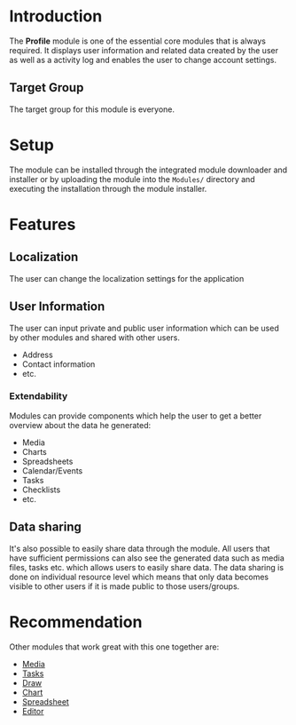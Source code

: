 # Introduction

The **Profile** module is one of the essential core modules that is always required. It displays user information and related data created by the user as well as a activity log and enables the user to change account settings.

## Target Group

The target group for this module is everyone. 

# Setup

The module can be installed through the integrated module downloader and installer or by uploading the module into the `Modules/` directory and executing the installation through the module installer. 

# Features

## Localization

The user can change the localization settings for the application

## User Information

The user can input private and public user information which can be used by other modules and shared with other users.

* Address
* Contact information
* etc.

### Extendability

Modules can provide components which help the user to get a better overview about the data he generated:

* Media
* Charts
* Spreadsheets
* Calendar/Events
* Tasks
* Checklists
* etc.

## Data sharing

It's also possible to easily share data through the module. All users that have sufficient permissions can also see the generated data such as media files, tasks etc. which allows users to easily share data. The data sharing is done on individual resource level which means that only data becomes visible to other users if it is made public to those users/groups.

# Recommendation

Other modules that work great with this one together are:

* [Media](Media)
* [Tasks](Tasks)
* [Draw](Draw)
* [Chart](Chart)
* [Spreadsheet](Spreadsheet)
* [Editor](Editor)
